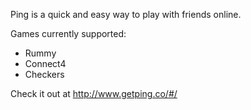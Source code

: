 Ping is a quick and easy way to play with friends online. 

Games currently supported:
- Rummy
- Connect4
- Checkers

Check it out at http://www.getping.co/#/
